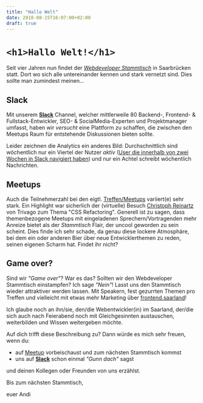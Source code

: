 ```yaml
---
title: "Hallo Welt"
date: 2018-08-15T16:07:00+02:00
draft: true
---
```


# `<h1>Hallo Welt!</h1>`

Seit vier Jahren nun findet der [_Webdeveloper Stammtisch_](https://www.meetup.com/Webdeveloper-Stammtisch-Saar) in Saarbrücken statt. Dort wo sich alle untereinander kennen und stark vernetzt sind. Dies sollte man zumindest meinen…

## Slack

Mit unserem [**Slack**](https://webdeveloper-slack.herokuapp.com) Channel, welcher mittlerweile 80 Backend-, Frontend- & Fullstack-Entwickler, SEO- & SocialMedia-Experten und Projektmanager umfasst, haben wir _versucht_ eine Plattform zu schaffen, die zwischen den Meetups Raum für entstehende Diskussionen bieten sollte.

Leider zeichnen die Analytics ein anderes Bild: Durchschnittlich sind wöchentlich nur ein Viertel der Nutzer _aktiv_ ([User die innerhalb von zwei Wochen in Slack navigiert haben](https://www.quora.com/Who-does-Slack-count-as-an-active-member)) und nur ein Achtel schreibt wöchentlich Nachrichten.

## Meetups

Auch die Teilnehmerzahl bei den eigtl. [Treffen/Meetups](https://www.meetup.com/Webdeveloper-Stammtisch-Saar/events/past/) variiert(e) sehr stark. Ein Highlight war sicherlich der (virtuelle) Besuch [Christoph Reinartz](https://www.youtube.com/watch?v=w2056B6slr0) von Trivago zum Thema "CSS Refactoring". Generell ist zu sagen, dass themenbezogene Meetups mit eingeladenen Sprechern/Vortragenden mehr Anreize bietet als der _Stammtisch_ Flair, der uncool geworden zu sein scheint. Dies finde ich sehr schade, da genau diese lockere Atmosphäre, bei dem ein oder anderen Bier über neue Entwicklerthemen zu reden, seinen eigenen Scharm hat. Findet ihr nicht?

## Game over?

Sind wir _"Game over"_? War es das? Sollten wir den Webdeveloper Stammtisch einstampfen? Ich sage _"Nein"_! Lasst uns den Stammtisch wieder attraktiver werden lassen. Mit Speakern, fest gezurrten Themen pro Treffen und vielleicht mit etwas mehr Marketing über [frontend.saarland](https://www.frontend.saarland)!

Ich glaube noch an ihn/sie, den/die Webentwickler(in) im Saarland, der/die sich auch nach Feierabend noch mit Gleichgesinnten austauschen, weiterbilden und Wissen weitergeben möchte.

Auf dich trifft diese Beschreibung zu? Dann würde es mich sehr freuen, wenn du:

- auf [Meetup](https://www.meetup.com/Webdeveloper-Stammtisch-Saar/) vorbeischaust und zum nächsten Stammtisch kommst
- uns auf [**Slack**](https://webdeveloper-slack.herokuapp.com) schon einmal _"Gunn dach"_ sagst

und deinen Kollegen oder Freunden von uns erzählst.

Bis zum nächsten Stammtisch,

euer Andi